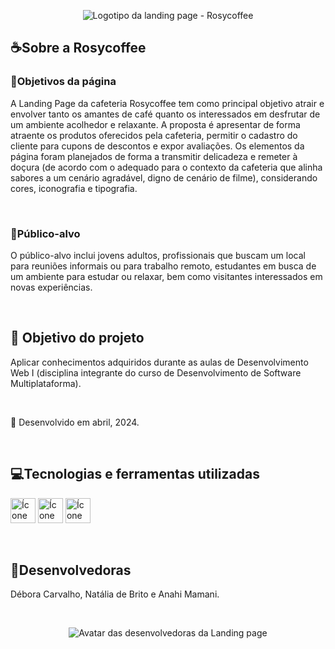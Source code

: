 <p align="center">
<img loading="lazy" src="https://github.com/Debora-Carvalho/Rosycoffee/assets/104103793/a506d790-5a85-47e7-bb1c-b626c82a8446"  alt="Logotipo da landing page - Rosycoffee"/>
</p>

<h2>☕Sobre a Rosycoffee</h2>
<h3>📄Objetivos da página</h3>
<p>A Landing Page da cafeteria Rosycoffee tem como principal objetivo atrair e envolver tanto os amantes de café quanto os interessados em desfrutar de um ambiente acolhedor e relaxante. 
  A proposta é apresentar de forma atraente os produtos oferecidos pela cafeteria, permitir o cadastro do cliente para cupons de descontos e expor avaliações. 
  Os elementos da página foram planejados de forma a transmitir delicadeza e remeter à doçura (de acordo com o adequado para o contexto da cafeteria que alinha sabores a um cenário agradável, digno de cenário de filme), considerando cores, iconografia e tipografia.
</p><br>
<h3>👩Público-alvo</h3>
<p>
  O público-alvo inclui jovens adultos, profissionais que buscam um local para reuniões informais ou para trabalho remoto, estudantes em busca de um ambiente para estudar ou relaxar, 
  bem como visitantes interessados em novas experiências.
</p><br>

<h2>🎯 Objetivo do projeto</h2>
<p>Aplicar conhecimentos adquiridos durante as aulas de Desenvolvimento Web I (disciplina integrante do curso de Desenvolvimento de Software Multiplataforma).</p><br>
<p>📆 Desenvolvido em abril, 2024.</p><br>

<h2>💻Tecnologias e ferramentas utilizadas</h2>
<p>
<img loading="lazy" src="https://cdn.jsdelivr.net/gh/devicons/devicon@latest/icons/html5/html5-original.svg" width="40" height="40" alt="Ícone do html5"/> 
<img loading="lazy" src="https://cdn.jsdelivr.net/gh/devicons/devicon@latest/icons/css3/css3-original.svg" width="40" height="40" alt="Ícone do css3"/> 
<img loading="lazy" src="https://cdn.jsdelivr.net/gh/devicons/devicon@latest/icons/vscode/vscode-original.svg" width="40" height="40" alt="Ícone do Visual Studio Code"/>
</p><br>

<h2>🌸Desenvolvedoras</h2>
<p>Débora Carvalho, Natália de Brito e Anahi Mamani.</p><br>
<p align="center">
<img loading="lazy" src="https://github.com/Debora-Carvalho/Rosycoffee/assets/104103793/8d940a4f-6909-402b-ae23-2c71a3a3bb82" alt="Avatar das desenvolvedoras da Landing page"/>
</p>




          
          
          

